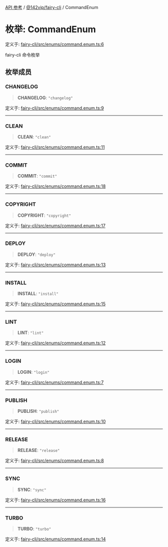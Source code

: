 [API 参考](../../../index.md) / [@142vip/fairy-cli](../index.md) / CommandEnum

# 枚举: CommandEnum

定义于: [fairy-cli/src/enums/command.enum.ts:6](https://github.com/142vip/core-x/blob/7cfc2fa6b24172631d6526590fc6ea4be89357c6/packages/fairy-cli/src/enums/command.enum.ts#L6)

fairy-cli 命令枚举

## 枚举成员

### CHANGELOG

> **CHANGELOG**: `"changelog"`

定义于: [fairy-cli/src/enums/command.enum.ts:9](https://github.com/142vip/core-x/blob/7cfc2fa6b24172631d6526590fc6ea4be89357c6/packages/fairy-cli/src/enums/command.enum.ts#L9)

***

### CLEAN

> **CLEAN**: `"clean"`

定义于: [fairy-cli/src/enums/command.enum.ts:11](https://github.com/142vip/core-x/blob/7cfc2fa6b24172631d6526590fc6ea4be89357c6/packages/fairy-cli/src/enums/command.enum.ts#L11)

***

### COMMIT

> **COMMIT**: `"commit"`

定义于: [fairy-cli/src/enums/command.enum.ts:18](https://github.com/142vip/core-x/blob/7cfc2fa6b24172631d6526590fc6ea4be89357c6/packages/fairy-cli/src/enums/command.enum.ts#L18)

***

### COPYRIGHT

> **COPYRIGHT**: `"copyright"`

定义于: [fairy-cli/src/enums/command.enum.ts:17](https://github.com/142vip/core-x/blob/7cfc2fa6b24172631d6526590fc6ea4be89357c6/packages/fairy-cli/src/enums/command.enum.ts#L17)

***

### DEPLOY

> **DEPLOY**: `"deploy"`

定义于: [fairy-cli/src/enums/command.enum.ts:13](https://github.com/142vip/core-x/blob/7cfc2fa6b24172631d6526590fc6ea4be89357c6/packages/fairy-cli/src/enums/command.enum.ts#L13)

***

### INSTALL

> **INSTALL**: `"install"`

定义于: [fairy-cli/src/enums/command.enum.ts:15](https://github.com/142vip/core-x/blob/7cfc2fa6b24172631d6526590fc6ea4be89357c6/packages/fairy-cli/src/enums/command.enum.ts#L15)

***

### LINT

> **LINT**: `"lint"`

定义于: [fairy-cli/src/enums/command.enum.ts:12](https://github.com/142vip/core-x/blob/7cfc2fa6b24172631d6526590fc6ea4be89357c6/packages/fairy-cli/src/enums/command.enum.ts#L12)

***

### LOGIN

> **LOGIN**: `"login"`

定义于: [fairy-cli/src/enums/command.enum.ts:7](https://github.com/142vip/core-x/blob/7cfc2fa6b24172631d6526590fc6ea4be89357c6/packages/fairy-cli/src/enums/command.enum.ts#L7)

***

### PUBLISH

> **PUBLISH**: `"publish"`

定义于: [fairy-cli/src/enums/command.enum.ts:10](https://github.com/142vip/core-x/blob/7cfc2fa6b24172631d6526590fc6ea4be89357c6/packages/fairy-cli/src/enums/command.enum.ts#L10)

***

### RELEASE

> **RELEASE**: `"release"`

定义于: [fairy-cli/src/enums/command.enum.ts:8](https://github.com/142vip/core-x/blob/7cfc2fa6b24172631d6526590fc6ea4be89357c6/packages/fairy-cli/src/enums/command.enum.ts#L8)

***

### SYNC

> **SYNC**: `"sync"`

定义于: [fairy-cli/src/enums/command.enum.ts:16](https://github.com/142vip/core-x/blob/7cfc2fa6b24172631d6526590fc6ea4be89357c6/packages/fairy-cli/src/enums/command.enum.ts#L16)

***

### TURBO

> **TURBO**: `"turbo"`

定义于: [fairy-cli/src/enums/command.enum.ts:14](https://github.com/142vip/core-x/blob/7cfc2fa6b24172631d6526590fc6ea4be89357c6/packages/fairy-cli/src/enums/command.enum.ts#L14)
